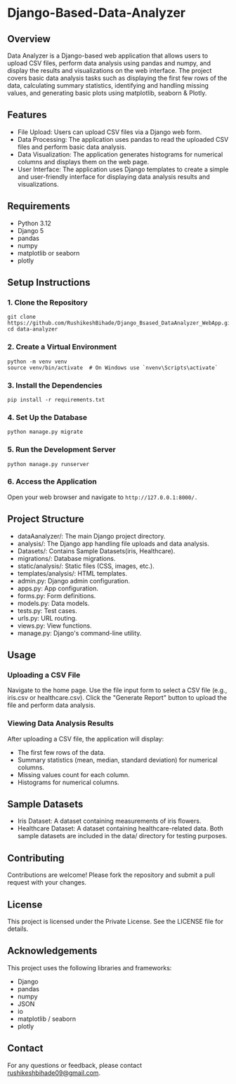 # Django-Based-Data-Analyzer
## Overview                
Data Analyzer is a Django-based web application that allows users to upload CSV files, perform data analysis using pandas and numpy, and display the results and visualizations on the web interface. The project covers basic data analysis tasks such as displaying the first few rows of the data, calculating summary statistics, identifying and handling missing values, and generating basic plots using matplotlib, seaborn & Plotly.

## Features
- File Upload: Users can upload CSV files via a Django web form.
- Data Processing: The application uses pandas to read the uploaded CSV files and perform basic data analysis.
- Data Visualization: The application generates histograms for numerical columns and displays them on the web page.
- User Interface: The application uses Django templates to create a simple and user-friendly interface for displaying data analysis results and visualizations.
## Requirements
- Python 3.12
- Django 5
- pandas
- numpy
- matplotlib or seaborn
- plotly
## Setup Instructions
### 1. Clone the Repository
    git clone https://github.com/RushikeshBihade/Django_Bsased_DataAnalyzer_WebApp.git
    cd data-analyzer
### 2. Create a Virtual Environment
    python -m venv venv
    source venv/bin/activate  # On Windows use `nvenv\Scripts\activate`
### 3. Install the Dependencies
    pip install -r requirements.txt
### 4. Set Up the Database
    python manage.py migrate
### 5. Run the Development Server
    python manage.py runserver
### 6. Access the Application
Open your web browser and navigate to `http://127.0.0.1:8000/.`

## Project Structure
- dataAanalyzer/: The main Django project directory.
- analysis/: The Django app handling file uploads and data analysis.
- Datasets/: Contains Sample Datasets(iris, Healthcare).
- migrations/: Database migrations.
- static/analysis/: Static files (CSS, images, etc.).
- templates/analysis/: HTML templates.
- admin.py: Django admin configuration.
- apps.py: App configuration.
- forms.py: Form definitions.
- models.py: Data models.
- tests.py: Test cases.
- urls.py: URL routing.
- views.py: View functions.
- manage.py: Django's command-line utility.
## Usage
### Uploading a CSV File
Navigate to the home page.
Use the file input form to select a CSV file (e.g., iris.csv or healthcare.csv).
Click the "Generate Report" button to upload the file and perform data analysis.
### Viewing Data Analysis Results
After uploading a CSV file, the application will display:

- The first few rows of the data.
- Summary statistics (mean, median, standard deviation) for numerical columns.
- Missing values count for each column.
- Histograms for numerical columns.
## Sample Datasets
- Iris Dataset: A dataset containing measurements of iris flowers.
- Healthcare Dataset: A dataset containing healthcare-related data.
Both sample datasets are included in the data/ directory for testing purposes.

## Contributing
Contributions are welcome! Please fork the repository and submit a pull request with your changes.

## License
This project is licensed under the Private License. See the LICENSE file for details.

## Acknowledgements
This project uses the following libraries and frameworks:

- Django
- pandas
- numpy
- JSON
- io
- matplotlib / seaborn
- plotly
## Contact
For any questions or feedback, please contact rushikeshbihade09@gmail.com.
